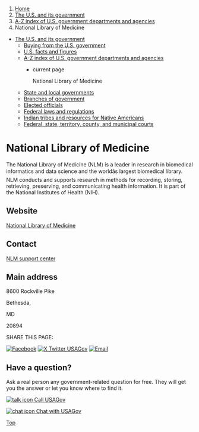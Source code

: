 1. [Home](/)
2. [The U.S. and its government](/about-the-us)
3. [A-Z index of U.S. government departments and agencies](/agency-index)
4. National Library of Medicine

* [The U.S. and its government](/about-the-us)
  + [Buying from the U.S. government](/buy-from-government)
  + [U.S. facts and figures](/facts-figures)
  + [A-Z index of U.S. government departments and agencies](/agency-index)
    - current page

      National Library of Medicine
  + [State and local governments](/state-local-governments)
  + [Branches of government](/branches-of-government)
  + [Elected officials](/elected-officials)
  + [Federal laws and regulations](/laws-and-regulations)
  + [Indian tribes and resources for Native Americans](/tribes)
  + [Federal, state, territory, county, and municipal courts](/courts)

National Library of Medicine
============================

The National Library of Medicine (NLM) is a leader in research in biomedical informatics and data science and the worldâs largest biomedical library. NLM conducts and supports research in methods for recording, storing, retrieving, preserving, and communicating health information. It is part of the National Institutes of Health (NIH).

Website
-------

[National Library of Medicine](https://www.nlm.nih.gov/)

Contact
-------

[NLM support center](https://support.nlm.nih.gov/?deptID=28054)

Main address
------------

8600 Rockville Pike
  

Bethesda,

MD

20894

SHARE THIS PAGE:

[![Facebook](/themes/custom/usagov/images/social-media-icons/Facebook_Icon.svg)](https://www.facebook.com/sharer/sharer.php?u=https://www.usa.gov/agencies/national-library-of-medicine&v=3)
[![X Twitter USAGov](/themes/custom/usagov/images/social-media-icons/X_Twitter_Icon.svg?version=2)](https://twitter.com/intent/tweet?source=webclient&text=https://www.usa.gov/agencies/national-library-of-medicine)
[![Email](/themes/custom/usagov/images/social-media-icons/Email_Icon.svg?version=2)](mailto:?subject=https://www.usa.gov/agencies/national-library-of-medicine)

Have a question?
----------------

Ask a real person any government-related question for free. They will get you the answer or let you know where to find it.

[![talk icon](/themes/custom/usagov/images/ICONS_talk.png)
Call USAGov](/phone)

[![chat icon](/themes/custom/usagov/images/ICONS_chat.png)
Chat with USAGov](/chat)

[Top](#main-content)